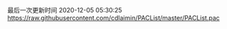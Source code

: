 最后一次更新时间 2020-12-05 05:30:25
https://raw.githubusercontent.com/cdlaimin/PACList/master/PACList.pac

